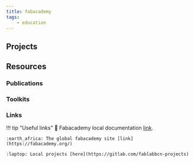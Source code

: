 ```yaml
---
title: fabacademy
tags: 
    - education
---
```


## Projects

## Resources

### Publications

### Toolkits

### Links

!!! tip "Useful links"
    :book: Fabacademy local documentation [link](https://fablabbcn-projects.gitlab.io/learning/fabacademy-local-docs/). 

    :earth_africa: The global fabacademy site [link](https://fabacademy.org/)

    :laptop: Local projects [here](https://gitlab.com/fablabbcn-projects)
